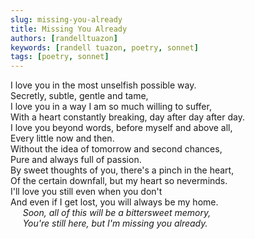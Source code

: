```yaml
---
slug: missing-you-already
title: Missing You Already
authors: [randelltuazon]
keywords: [randell tuazon, poetry, sonnet]
tags: [poetry, sonnet]
---
```


I love you in the most unselfish possible way. <br/>
Secretly, subtle, gentle and tame, <br/>
I love you in a way I am so much willing to suffer, <br/>
With a heart constantly breaking, day after day after day.<br/>
I love you beyond words, before myself and above all, <br/>
Every little now and then. <br/>
Without the idea of tomorrow and second chances, <br/>
Pure and always full of passion. <br/>
By sweet thoughts of you, there's a pinch in the heart,<br/>
Of the certain downfall, but my heart so neverminds.<br/>
I'll love you still even when you don't<br/>
And even if I get lost, you will always be my home.<br/>
&nbsp;&nbsp;&nbsp;&nbsp; *Soon, all of this will be a bittersweet memory,*<br/>
&nbsp;&nbsp;&nbsp;&nbsp; *You're still here, but I'm missing you already.*<br/>
